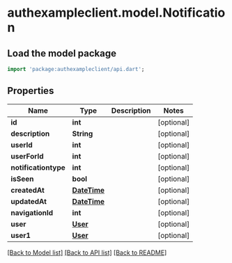 # authexampleclient.model.Notification

## Load the model package
```dart
import 'package:authexampleclient/api.dart';
```

## Properties
Name | Type | Description | Notes
------------ | ------------- | ------------- | -------------
**id** | **int** |  | [optional] 
**description** | **String** |  | [optional] 
**userId** | **int** |  | [optional] 
**userForId** | **int** |  | [optional] 
**notificationtype** | **int** |  | [optional] 
**isSeen** | **bool** |  | [optional] 
**createdAt** | [**DateTime**](DateTime.md) |  | [optional] 
**updatedAt** | [**DateTime**](DateTime.md) |  | [optional] 
**navigationId** | **int** |  | [optional] 
**user** | [**User**](User.md) |  | [optional] 
**user1** | [**User**](User.md) |  | [optional] 

[[Back to Model list]](../README.md#documentation-for-models) [[Back to API list]](../README.md#documentation-for-api-endpoints) [[Back to README]](../README.md)


